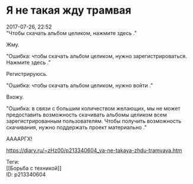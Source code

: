 Я не такая жду трамвая
=======================

   
 2017-07-26, 22:52   
  "Чтобы скачать альбом целиком, нажмите  здесь  ."   
   
 Жму.   
   
 "Ошибка: чтобы скачать альбом целиком, нужно зарегистрироваться. Нажмите  здесь  ."   
   
 Регистрируюсь.   
   
 "Ошибка: чтобы скачать альбом целиком, нужно  войти  ."   
   
 Вхожу.   
   
 "Ошибка: в связи с большим количеством желающих, мы не может предоставить возможность скачивать альбомы целиком всем зарегистрированным пользователям. Чтобы получить возможность скачивания, нужно  поддержать проект материально  ."   
   
 ААААРГХ!   
    
 <https://diary.ru/~zHz00/p213340604_ya-ne-takaya-zhdu-tramvaya.htm>   
   
 Теги:   
 [[Борьба с техникой]]   
 ID: p213340604